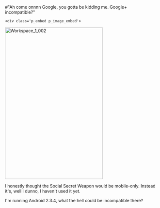 #"Ah come onnnn Google, you gotta be kidding me. Google+ incompatible?"


    <div class='p_embed p_image_embed'>
<img alt="Workspace_1_002" height="499" src="http://getfile0.posterous.com/getfile/files.posterous.com/conoroneill/XT9i33KoV7GCkLhjJqfomCJnZkyaPBU3fF4oqiFYWzODrVdorIFIgMaIXCoK/Workspace_1_002.png" width="322" />
</div>
<p>I honestly thought the Social Secret Weapon would be mobile-only. Instead it&#39;s, well I dunno, I haven&#39;t used it yet.</p><p /><div>I&#39;m running Android 2.3.4, what the hell could be incompatible there? <p /></div>
  